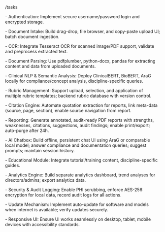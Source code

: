 /tasks

\- Authentication: Implement secure username/password login and encrypted storage.

\- Document Intake: Build drag-drop, file browser, and copy-paste upload UI; batch document ingestion.

\- OCR: Integrate Tesseract OCR for scanned image/PDF support, validate and preprocess extracted text.

\- Document Parsing: Use pdfplumber, python-docx, pandas for extracting content and data from uploaded documents.

\- Clinical NLP \& Semantic Analysis: Deploy ClinicalBERT, BioBERT, AraG locally for compliance/concept analysis, discipline-specific queries.

\- Rubric Management: Support upload, selection, and application of multiple rubric templates; backend rubric database with version control.

\- Citation Engine: Automate quotation extraction for reports, link meta-data (source, page, section), enable source navigation from report.

\- Reporting: Generate annotated, audit-ready PDF reports with strengths, weaknesses, citations, suggestions, audit findings; enable print/export; auto-purge after 24h.

\- AI Chatbox: Build offline, persistent chat UI using AraG or comparable local model; answer compliance and documentation queries; suggest prompts; maintain session history.

\- Educational Module: Integrate tutorial/training content, discipline-specific guides.

\- Analytics Engine: Build separate analytics dashboard, trend analyses for directors/admins; export analytics data.

\- Security \& Audit Logging: Enable PHI scrubbing, enforce AES-256 encryption for local data, record audit logs for all actions.

\- Update Mechanism: Implement auto-update for software and models when internet is available; verify updates securely.

\- Responsive UI: Ensure UI works seamlessly on desktop, tablet, mobile devices with accessibility standards.




